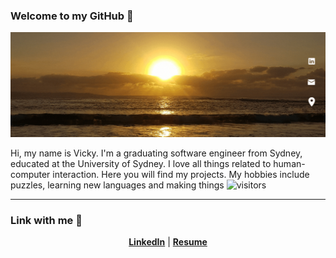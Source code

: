 ### Welcome to my GitHub 👋
[![Header](https://github.com/vicky1in/vicky1in/blob/main/assets/VickyLin.gif "Header")](https://www.linkedin.com/in/vickylinau/)

Hi, my name is Vicky. I'm a graduating software engineer from Sydney, educated at the University of Sydney. I love all things related to human-computer interaction. Here you will find my projects. My hobbies include puzzles, learning new languages and making things
                    ![visitors](https://visitor-badge.glitch.me/badge?page_id=page.id)

-----

### Link with me 📧 
<p align="center">
  <strong><a href="https://www.linkedin.com/in/vickylinau">LinkedIn</a></strong> |
  <strong><a href="https://resume.io/r/LSfLx0pE4">Resume</a></strong> 
</p>
